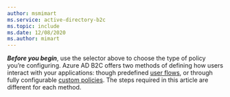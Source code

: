```yaml
---
author: msmimart
ms.service: active-directory-b2c
ms.topic: include
ms.date: 12/08/2020
ms.author: mimart
---
```

***Before you begin***, use the selector above to choose the type of policy you’re configuring. Azure AD B2C offers two methods of defining how users interact with your applications: though predefined [user flows](../articles/active-directory-b2c/user-flow-overview.md), or through fully configurable [custom policies](../articles/active-directory-b2c/custom-policy-overview.md). The steps required in this article are different for each method. 	
